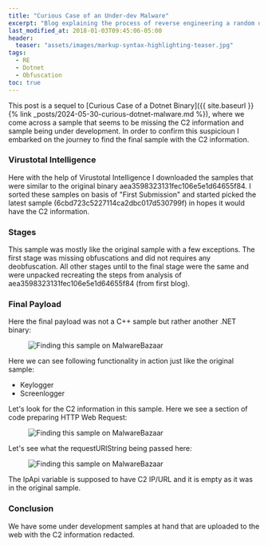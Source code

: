 ```yaml
---
title: "Curious Case of an Under-dev Malware"
excerpt: "Blog explaining the process of reverse engineering a random dotnet sample."
last_modified_at: 2018-01-03T09:45:06-05:00
header:
  teaser: "assets/images/markup-syntax-highlighting-teaser.jpg"
tags: 
  - RE
  - Dotnet
  - Obfuscation
toc: true
---
```


This post is a sequel to [Curious Case of a Dotnet Binary]({{ site.baseurl }}{% link _posts/2024-05-30-curious-dotnet-malware.md %}), where we come across a sample that seems to be missing the C2 information and sample being under development. In order to confirm this suspicioun I embarked on the journey to find the final sample with the C2 information.

### Virustotal Intelligence
Here with the help of Virustotal Intelligence I downloaded the samples that were similar to the original binary aea3598323131fec106e5e1d64655f84. I sorted these samples on basis of "First Submission" and started picked the latest sample (6cbd723c5227114ca2dbc017d530799f) in hopes it would have the C2 information.

### Stages
This sample was mostly like the original sample with a few exceptions. The first stage was missing obfuscations and did not requires any deobfuscation. All other stages until to the final stage were the same and were unpacked recreating the steps from analysis of aea3598323131fec106e5e1d64655f84 (from first blog).

### Final Payload
Here the final payload was not a C++ sample but rather another .NET binary:

<figure>
  <img src="{{ '/assets/images/blog2.png' | relative_url }}" alt="Finding this sample on MalwareBazaar">
</figure>

Here we can see following functionality in action just like the original sample:
- Keylogger
- Screenlogger

Let's look for the C2 information in this sample. Here we see a section of code preparing HTTP Web Request:

<figure>
  <img src="{{ '/assets/images/blog2_1.png' | relative_url }}" alt="Finding this sample on MalwareBazaar">
</figure>

Let's see what the requestURIString being passed here:

<figure>
  <img src="{{ '/assets/images/blog2_2.png' | relative_url }}" alt="Finding this sample on MalwareBazaar">
</figure>

The IpApi variable is supposed to have C2 IP/URL and it is empty as it was in the original sample. 

### Conclusion
We have some under development samples at hand that are uploaded to the web with the C2 information redacted.